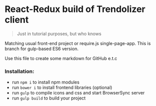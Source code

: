 # React-Redux build of Trendolizer client

> Just in tutorial purposes, but who knows

Matching usual front-end project or require.js single-page-app. This is branch for gulp-based ES6 version.

Use this file to create some markdown for GitHub e.t.c

### Installation:
 * run `npm i` to install npm modules
 * run `bower i` to install frontend libraries (optional)
 * run `gulp` to compile icons and css and start BrowserSync server
 * run `gulp build` to build your project